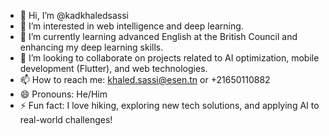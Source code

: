 - 👋 Hi, I’m @kadkhaledsassi
- 👀 I’m interested in web intelligence and deep learning.
- 🌱 I’m currently learning advanced English at the British Council and enhancing my deep learning skills.
- 💞️ I’m looking to collaborate on projects related to AI optimization, mobile development (Flutter), and web technologies.
- 📫 How to reach me: khaled.sassi@esen.tn or +21650110882
- 😄 Pronouns: He/Him
- ⚡ Fun fact: I love hiking, exploring new tech solutions, and applying AI to real-world challenges!

<!---
kadkhaledsassi/kadkhaledsassi is a ✨ special ✨ repository because its `README.md` (this file) appears on your GitHub profile.
You can click the Preview link to take a look at your changes.
--->
